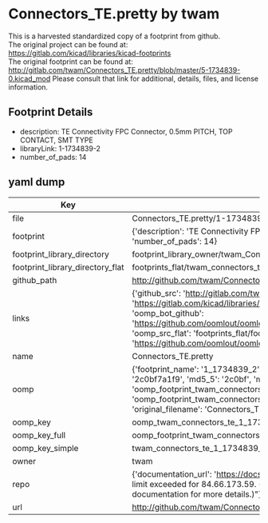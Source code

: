 # Connectors_TE.pretty by twam  
This is a harvested standardized copy of a footprint from github.  
The original project can be found at:  
https://gitlab.com/kicad/libraries/kicad-footprints  
The original footprint can be found at:
http://gitlab.com/twam/Connectors_TE.pretty/blob/master/5-1734839-0.kicad_mod
Please consult that link for additional, details, files, and license information.  
## Footprint Details
* description: TE Connectivity FPC Connector, 0.5mm PITCH, TOP CONTACT, SMT TYPE  
* libraryLink: 1-1734839-2  
* number_of_pads: 14  
## yaml dump  
| Key | Value |  
| --- | --- |  
| file | Connectors_TE.pretty/1-1734839-2.kicad_mod |  
| footprint | {'description': 'TE Connectivity FPC Connector, 0.5mm PITCH, TOP CONTACT, SMT TYPE', 'libraryLink': '1-1734839-2', 'number_of_pads': 14} |  
| footprint_library_directory | footprint_library_owner/twam_Connectors_TE.pretty |  
| footprint_library_directory_flat | footprints_flat/twam_connectors_te_1_1734839_2/working |  
| github_path | http://github.com/twam/Connectors_TE.pretty/blob/master/1-1734839-2.kicad_mod |  
| links | {'github_src': 'http://gitlab.com/twam/Connectors_TE.pretty/blob/master/5-1734839-0.kicad_mod', 'github_src_repo': 'https://gitlab.com/kicad/libraries/kicad-footprints', 'oomp_bot': 'footprints/twam_connectors_te_1_1734839_2/working', 'oomp_bot_github': 'https://github.com/oomlout/oomlout_oomp_footprint_bot/tree/main/footprints/twam_connectors_te_1_1734839_2/working', 'oomp_src_flat': 'footprints_flat/footprints_flat/twam_connectors_te_1_1734839_2/working', 'oomp_src_flat_github': 'https://github.com/oomlout/oomlout_oomp_footprint_src/tree/main/footprints_flat/twam_connectors_te_1_1734839_2/working'} |  
| name | Connectors_TE.pretty |  
| oomp | {'footprint_name': '1_1734839_2', 'library_name': 'connectors_te', 'md5': '2c0bf7a1f958f967878b5d6104bd5cc5', 'md5_10': '2c0bf7a1f9', 'md5_5': '2c0bf', 'md5_6': '2c0bf7', 'oomp_key': 'oomp_twam_connectors_te_1_1734839_2', 'oomp_key_extra': 'oomp_footprint_twam_connectors_te_1_1734839_2', 'oomp_key_full': 'oomp_footprint_twam_connectors_te_1_1734839_2_2c0bf7', 'oomp_key_simple': 'twam_connectors_te_1_1734839_2', 'original_filename': 'Connectors_TE.pretty/1-1734839-2.kicad_mod', 'owner_name': 'twam'} |  
| oomp_key | oomp_twam_connectors_te_1_1734839_2 |  
| oomp_key_full | oomp_footprint_twam_connectors_te_1_1734839_2 |  
| oomp_key_simple | twam_connectors_te_1_1734839_2 |  
| owner | twam |  
| repo | {'documentation_url': 'https://docs.github.com/rest/overview/resources-in-the-rest-api#rate-limiting', 'message': "API rate limit exceeded for 84.66.173.59. (But here's the good news: Authenticated requests get a higher rate limit. Check out the documentation for more details.)"} |  
| url | http://github.com/twam/Connectors_TE.pretty |  

